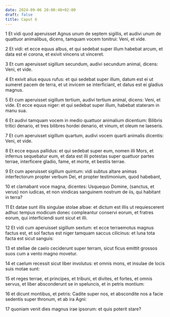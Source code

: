 ```yaml
---
date: 2024-09-06 20:00:48+02:00
draft: false
title: Caput 6
---
```





1 Et vidi quod aperuisset Agnus unum de septem sigillis, et audivi unum de quattuor animalibus, dicens, tamquam vocem tonitrui: Veni, et vide.

2 Et vidi: et ecce equus albus, et qui sedebat super illum habebat arcum, et data est ei corona, et exivit vincens ut vinceret.

3 Et cum aperuisset sigillum secundum, audivi secundum animal, dicens: Veni, et vide.

4 Et exivit alius equus rufus: et qui sedebat super illum, datum est ei ut sumeret pacem de terra, et ut invicem se interficiant, et datus est ei gladius magnus.

5 Et cum aperuisset sigillum tertium, audivi tertium animal, dicens: Veni, et vide. Et ecce equus niger: et qui sedebat super illum, habebat stateram in manu sua.

6 Et audivi tamquam vocem in medio quattuor animalium dicentium: Bilibris tritici denario, et tres bilibres hordei denario, et vinum, et oleum ne laeseris.

7 Et cum aperuisset sigillum quartum, audivi vocem quarti animalis dicentis: Veni, et vide.

8 Et ecce equus pallidus: et qui sedebat super eum, nomen illi Mors, et infernus sequebatur eum, et data est illi potestas super quattuor partes terrae, interficere gladio, fame, et morte, et bestiis terrae.

9 Et cum aperuisset sigillum quintum: vidi subtus altare animas interfectorum propter verbum Dei, et propter testimonium, quod habebant,

10 et clamabant voce magna, dicentes: Usquequo Domine, (sanctus, et verus) non iudicas, et non vindicas sanguinem nostrum de iis, qui habitant in terra?

11 Et datae sunt illis singulae stolae albae: et dictum est illis ut requiescerent adhuc tempus modicum donec compleantur conservi eorum, et fratres eorum, qui interficiendi sunt sicut et illi.

12 Et vidi cum aperuisset sigillum sextum: et ecce terraemotus magnus factus est, et sol factus est niger tamquam saccus cilicinus: et luna tota facta est sicut sanguis:

13 et stellae de caelo ceciderunt super terram, sicut ficus emittit grossos suos cum a vento magno movetur.

14 et caelum recessit sicut liber involutus: et omnis mons, et insulae de locis suis motae sunt:

15 et reges terrae, et principes, et tribuni, et divites, et fortes, et omnis servus, et liber absconderunt se in speluncis, et in petris montium:

16 et dicunt montibus, et petris: Cadite super nos, et abscondite nos a facie sedentis super thronum, et ab ira Agni:

17 quoniam venit dies magnus irae ipsorum: et quis poterit stare?

